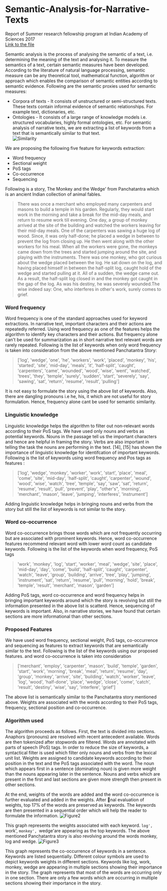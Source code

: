 # Semantic-Analysis-for-Narrative-Texts
Report of Summer research fellowship program at Indian Academy of Sciences 2017
<br>
[Link to the file](https://github.com/Upa005/Semantic-Analysis-for-Narrative-Texts/blob/master/Semantic%20Analysis%20for%20Narrative%20Texts.pdf)

Semantic analysis is the process of analysing the semantic of a text, i.e. determining the meaning of the text and analysing it. To measure the semantics
of a text, certain semantic measures have been developed. According to
the literature of natural language processing, semantic measure can be
any theoretical tool, mathematical function, algorithm or approach which
enables the comparison of semantic entities according to semantic evidence.
Following are the semantic proxies used for semantic measures:<br>
* Corpora of texts - It consists of unstructured or semi-structured
texts. These texts contain informal evidence of semantic relationships.
For example text, dictionaries, etc.
* Ontologies - It consists of a large range of knowledge models i.e. structured vocabularies, highly formal ontologies, etc.
For semantic analysis of narrative texts, we are extracting a list of keywords
from a text that is semantically similar to that text.<br>
![Similarity](https://github.com/Upa005/Semantic-Analysis-for-Narrative-Texts/blob/master/Images/similarity.PNG)

We are proposing the following five feature for keywords extraction:
* Word frequency
* Sectional weight
* PoS tags
* Co-occurrence
* Sequencing

Following is a story, 
The Monkey and the Wedge' from Panchatantra
which is an ancient Indian collection of animal fables.
> There was once a merchant who employed many carpenters and
masons to build a temple in his garden. Regularly, they would
start work in the morning and take a break for the mid-day meals,
and return to resume work till evening. One day, a group of monkey arrived at the site of the building and watched the workers
leaving for their mid-day meals. One of the carpenters was sawing a huge log of wood. Since, it was only half-done; he placed
a wedge in between to prevent the log from closing up. He then
went along with the other workers for his meal. When all
the workers were gone, the monkeys came down from the trees
and started jumping around the site, and playing with the instruments. There was one monkey, who got curious about the
wedge placed between the log. He sat down on the log, and having placed himself in between the half-split log, caught hold of
the wedge and started pulling at it. All of a sudden, the wedge
came out. As a result, the half-split log closed in and the monkey got caught in the gap of the log. As was his destiny, he was
severely wounded.The wise indeed say: One, who interferes in
other's work, surely comes to grief.

### Word frequency
Word frequency is one of the standard approaches used for keyword extractions. In narrative text, important characters and their actions are repeatedly
referred. Using word frequency as one of the features helps the algorithm to
identify key characters and their actions. But frequency alone can't be used
for summarization as in short narrative text relevant words are rarely repeated. Following is the list of keywords when only word frequency is taken
into consideration from the above mentioned Panchatantra Story:

>['log', 'wedge', 'one', 'he', 'workers', 'work', 'placed', 'monkey',
'his', 'started', 'site', 'mid-day', 'meals', 'it', 'half-split', 'caught',
'carpenters', 'came', 'wounded', 'wood', 'wise', 'went', 'watched',
'trees', 'they', 'temple', 'surely', 'sudden', 'start', 'severely', 'say',
'sawing', 'sat', 'return', 'resume', 'result', 'pulling']

It is not easy to formulate the story using the above list of keywords. Also,
there are dangling pronouns i.e he, his, it which are not useful for story
formulation. Hence, frequency alone cant be used for semantic similarity.

### Linguistic knowledge
Linguistic knowledge helps the algorithm to filter out non-relevant words according to their PoS tags. We have used only nouns and verbs as potential
keywords. Nouns in the passage tell us the important characters and hence
are helpful in framing the story. Verbs are also important in telling the task
the nouns are performing in the text. [14], [15] has shown the importance of
linguistic knowledge for identifcation of important keywords. Following is
the list of keywords using word frequency and Pos tags as features :
>['log', 'wedge', 'monkey', 'worker', 'work', 'start', 'place', 'meal',
'come', 'site', 'mid-day', 'half-split', 'caught', 'carpenter', 'wound',
'wood', 'wise', 'watch', 'tree', 'temple', 'say', 'saw', 'sat', 'return',
'resume', 'result', 'pull', 'prevent', 'play', "other's", 'morning',
'merchant', 'mason', 'leave', 'jumping', 'interferes', 'instrument']

Adding linguistic knowledge helps in bringing nouns and verbs from the
story but still the list of keywords is not similar to the story.

### Word co-occurrence
Word co-occurrence brings those words which are not frequently occurring
but are associated with prominent keywords. Hence, word co-occurrence
features recommend relevant word with lower word count as candidate keywords. Following is the list of the keywords when word frequency, PoS tags
> 'work', 'monkey', 'log', 'start', 'worker', 'meal', 'wedge', 'site',
'place', 'mid-day', 'day', 'come', 'build', 'half-split', 'caught', 'carpenter', 'watch', 'leave', 'group', 'building', 'arrive', 'tree', 'play',
'jumping', 'instrument', 'sat', 'return', 'resume', 'pull', 'morning',
'hold', 'break', 'temple', 'result', 'merchant', 'mason', 'garden']

Adding PoS tags, word co-occurrence and word frequency helps in bringing important keywords around which the story is revolving but still the
information presented in the above list is scatterd. Hence, sequencing of
keywords is important. Also, in narrative stories, we have found that certain
sections are more informational than other sections.

### Proposed Features
We have used word frequency, sectional weight, PoS tags, co-occurrence and
sequencing as features to extract keywords that are semantically similar to
the text. Following is the list of the keywords using our proposed features.
and word co-occurrence is taken into consideration
> ['merchant', 'employ', 'carpenter', 'mason', 'build', 'temple', 'garden', 'start', 'work', 'morning', 'break', 'meal', 'return', 'resume',
'day', 'group', 'monkey', 'arrive', 'site', 'building', 'watch', 'worker',
'leave', 'log', 'wood', 'half-done', 'place', 'wedge', 'close', 'come',
'catch', 'result', 'destiny', 'wise', 'say', 'interfere', 'grief']

The above list is semantically similar to the Panchatantra story mentioned
above. Weights are associated with the words according to their PoS tags,
frequency, sectional position and co-occurrence.

### Algorithm used
The algorithm proceeds as follows. First, the text is divided into sections.
Anaphors (pronouns) are resolved with recent antecedent available. Words
are then tokenized after stopwords are filtered. Words are annotated with
parts of speech (PoS) tags. In order to reduce the size of keywords, a syntactical filter is used which filter only nouns and verbs from the lexical unit list.
Weights are assigned to candidate keywords according to their position in the
text and the PoS tags associated with the word. The noun which appears
first in a sentence (dominating noun) is given more weight than the nouns
appearing later in the sentence. Nouns and verbs which are present in the
first and last sections are given more strength then present in other sections.

At the end, weights of the words are added and the word co-occurrence is further evaluated and added in the weights. After nal evaluation of weights,
top 17% of the words are preserved as keywords. The keywords are then
presented in a sequential order which will help the reader to formulate the
information.
![Figure2](https://github.com/Upa005/Semantic-Analysis-for-Narrative-Texts/blob/master/Images/weightvskeyword2.PNG)

This graph represents the weights associated with each keyword. `log', `work',
`monkey', `wedge'are appearing as the top keywords. The above mentioned
Panchatantra story is also revolving around the words monkey, log and wedge.
![Figure3](https://github.com/Upa005/Semantic-Analysis-for-Narrative-Texts/blob/master/Images/sectionvskeyword3.PNG)

This graph represents the co-occurrence of keywords in a sentence. Keywords
are listed sequentially. Different colour symbols are used to depict keywords
weights in different sections. Keywords like log, work, monkey, wedge are
appearing in multiple sections showing their importance in the story. The
graph represents that most of the words are occurring only in one section.
There are only a few words which are occurring in multiple sections showing
their importance in the story.
